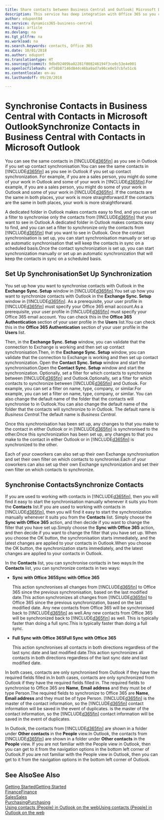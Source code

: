 ```yaml
---
title: Share contacts between Business Central and Outlook| Microsoft Docs
description: This service has deep integration with Office 365 so you can share contacts between Outlook and Business Central.
author: edupont04
ms.service: dynamics365-business-central
ms.topic: article
ms.devlang: na
ms.tgt_pltfrm: na
ms.workload: na
ms.search.keywords: contacts, Office 365
ms.date: 10/01/2018
ms.author: edupont
ms.translationtype: HT
ms.sourcegitcommit: 9dbd92409ba02281f008246194f3ce0c53e4e001
ms.openlocfilehash: ef58b87146d84dc46ba9ad7a96ce0e57cbfe51c6
ms.contentlocale: en-au
ms.lasthandoff: 09/28/2018

---
```

# <a name="synchronize-contacts-in-business-central-with-contacts-in-microsoft-outlook"></a><span data-ttu-id="17a4d-103">Synchronise Contacts in Business Central with Contacts in Microsoft Outlook</span><span class="sxs-lookup"><span data-stu-id="17a4d-103">Synchronize Contacts in Business Central with Contacts in Microsoft Outlook</span></span>
<span data-ttu-id="17a4d-104">You can see the same contacts in [!INCLUDE[d365fin](includes/d365fin_md.md)] as you see in Outlook if you set up contact synchronisation.</span><span class="sxs-lookup"><span data-stu-id="17a4d-104">You can see the same contacts in [!INCLUDE[d365fin](includes/d365fin_md.md)] as you see in Outlook if you set up contact synchronization.</span></span> <span data-ttu-id="17a4d-105">For example, if you are a sales person, you might do some of your work in Outlook and some of your work in [!INCLUDE[d365fin](includes/d365fin_md.md)].</span><span class="sxs-lookup"><span data-stu-id="17a4d-105">For example, if you are a sales person, you might do some of your work in Outlook and some of your work in [!INCLUDE[d365fin](includes/d365fin_md.md)].</span></span> <span data-ttu-id="17a4d-106">If the contacts are the same in both places, your work is more straightforward.</span><span class="sxs-lookup"><span data-stu-id="17a4d-106">If the contacts are the same in both places, your work is more straightforward.</span></span>  

<span data-ttu-id="17a4d-107">A dedicated folder in Outlook makes contacts easy to find, and you can set a filter to synchronise only the contacts from [!INCLUDE[d365fin](includes/d365fin_md.md)] that you want to see in Outlook.</span><span class="sxs-lookup"><span data-stu-id="17a4d-107">A dedicated folder in Outlook makes contacts easy to find, and you can set a filter to synchronize only the contacts from [!INCLUDE[d365fin](includes/d365fin_md.md)] that you want to see in Outlook.</span></span> <span data-ttu-id="17a4d-108">Once the contact synchronisation is set up, you can start synchronisation manually or set up an automatic synchronisation that will keep the contacts in sync on a scheduled basis.</span><span class="sxs-lookup"><span data-stu-id="17a4d-108">Once the contact synchronization is set up, you can start synchronization manually or set up an automatic synchronization that will keep the contacts in sync on a scheduled basis.</span></span>  

## <a name="set-up-synchronization"></a><span data-ttu-id="17a4d-109">Set Up Synchronisation</span><span class="sxs-lookup"><span data-stu-id="17a4d-109">Set Up Synchronization</span></span>
<span data-ttu-id="17a4d-110">You set up how you want to synchronise contacts with Outlook in the **Exchange Sync. Setup** window in [!INCLUDE[d365fin](includes/d365fin_md.md)].</span><span class="sxs-lookup"><span data-stu-id="17a4d-110">You set up how you want to synchronize contacts with Outlook in the **Exchange Sync. Setup** window in [!INCLUDE[d365fin](includes/d365fin_md.md)].</span></span> <span data-ttu-id="17a4d-111">As a prerequisite, your user profile in [!INCLUDE[d365fin](includes/d365fin_md.md)] must specify your Office 365 email account.</span><span class="sxs-lookup"><span data-stu-id="17a4d-111">As a prerequisite, your user profile in [!INCLUDE[d365fin](includes/d365fin_md.md)] must specify your Office 365 email account.</span></span> <span data-ttu-id="17a4d-112">You can check this in the **Office 365 Authentication** section of your user profile in the **Users** list.</span><span class="sxs-lookup"><span data-stu-id="17a4d-112">You can check this in the **Office 365 Authentication** section of your user profile in the **Users** list.</span></span>  

<span data-ttu-id="17a4d-113">Then, in the **Exchange Sync. Setup** window, you can validate that the connection to Exchange is working and then set up contact synchronisation.</span><span class="sxs-lookup"><span data-stu-id="17a4d-113">Then, in the **Exchange Sync. Setup** window, you can validate that the connection to Exchange is working and then set up contact synchronization.</span></span> <span data-ttu-id="17a4d-114">Open the **Contact Sync. Setup** window and start the synchronisation.</span><span class="sxs-lookup"><span data-stu-id="17a4d-114">Open the **Contact Sync. Setup** window and start the synchronization.</span></span> <span data-ttu-id="17a4d-115">Optionally, set a filter for which contacts to synchronise between [!INCLUDE[d365fin](includes/d365fin_md.md)] and Outlook.</span><span class="sxs-lookup"><span data-stu-id="17a4d-115">Optionally, set a filter for which contacts to synchronize between [!INCLUDE[d365fin](includes/d365fin_md.md)] and Outlook.</span></span> <span data-ttu-id="17a4d-116">For example, you can set a filter on name, type, company, or similar.</span><span class="sxs-lookup"><span data-stu-id="17a4d-116">For example, you can set a filter on name, type, company, or similar.</span></span> <span data-ttu-id="17a4d-117">You can also change the default name of the folder that the contacts will synchronise to in Outlook.</span><span class="sxs-lookup"><span data-stu-id="17a4d-117">You can also change the default name of the folder that the contacts will synchronize to in Outlook.</span></span> <span data-ttu-id="17a4d-118">The default name is *Business Central*.</span><span class="sxs-lookup"><span data-stu-id="17a4d-118">The default name is *Business Central*.</span></span>  

<span data-ttu-id="17a4d-119">Once this synchronisation has been set up, any changes to that you make to the contact in either Outlook or in [!INCLUDE[d365fin](includes/d365fin_md.md)] is synchronised to the other.</span><span class="sxs-lookup"><span data-stu-id="17a4d-119">Once this synchronization has been set up, any changes to that you make to the contact in either Outlook or in [!INCLUDE[d365fin](includes/d365fin_md.md)] is synchronized to the other.</span></span>  

<span data-ttu-id="17a4d-120">Each of your coworkers can also set up their own Exchange synchronisation and set their own filter on which contacts to synchronise.</span><span class="sxs-lookup"><span data-stu-id="17a4d-120">Each of your coworkers can also set up their own Exchange synchronization and set their own filter on which contacts to synchronize.</span></span>  

## <a name="synchronize-contacts"></a><span data-ttu-id="17a4d-121">Synchronise Contacts</span><span class="sxs-lookup"><span data-stu-id="17a4d-121">Synchronize Contacts</span></span>
<span data-ttu-id="17a4d-122">If you are used to working with contacts in [!INCLUDE[d365fin](includes/d365fin_md.md)], then you will find it easy to start the synchronisation manually whenever it suits you from the **Contacts** list.</span><span class="sxs-lookup"><span data-stu-id="17a4d-122">If you are used to working with contacts in [!INCLUDE[d365fin](includes/d365fin_md.md)], then you will find it easy to start the synchronization manually whenever it suits you from the **Contacts** list.</span></span> <span data-ttu-id="17a4d-123">Simply choose the **Sync with Office 365** action, and then decide if you want to change the filter that you have set up.</span><span class="sxs-lookup"><span data-stu-id="17a4d-123">Simply choose the **Sync with Office 365** action, and then decide if you want to change the filter that you have set up.</span></span> <span data-ttu-id="17a4d-124">When you choose the OK button, the synchronisation starts immediately, and the latest changes are applied to your contacts in Outlook.</span><span class="sxs-lookup"><span data-stu-id="17a4d-124">When you choose the OK button, the synchronization starts immediately, and the latest changes are applied to your contacts in Outlook.</span></span>  

<span data-ttu-id="17a4d-125">In the **Contacts** list, you can synchronise contacts in two ways:</span><span class="sxs-lookup"><span data-stu-id="17a4d-125">In the **Contacts** list, you can synchronize contacts in two ways:</span></span>

* <span data-ttu-id="17a4d-126">**Sync with Office 365**</span><span class="sxs-lookup"><span data-stu-id="17a4d-126">**Sync with Office 365**</span></span>

  <span data-ttu-id="17a4d-127">This action synchronises all changes from [!INCLUDE[d365fin](includes/d365fin_md.md)] to Office 365 since the previous synchronisation, based on the last modified date.</span><span class="sxs-lookup"><span data-stu-id="17a4d-127">This action synchronizes all changes from [!INCLUDE[d365fin](includes/d365fin_md.md)] to Office 365 since the previous synchronization, based on the last modified date.</span></span> <span data-ttu-id="17a4d-128">Any new contacts from Office 365 will be synchronised back to [!INCLUDE[d365fin](includes/d365fin_md.md)] as well.</span><span class="sxs-lookup"><span data-stu-id="17a4d-128">Any new contacts from Office 365 will be synchronized back to [!INCLUDE[d365fin](includes/d365fin_md.md)] as well.</span></span> <span data-ttu-id="17a4d-129">This is typically faster than doing a full sync.</span><span class="sxs-lookup"><span data-stu-id="17a4d-129">This is typically faster than doing a full sync.</span></span>  

* <span data-ttu-id="17a4d-130">**Full Sync with Office 365**</span><span class="sxs-lookup"><span data-stu-id="17a4d-130">**Full Sync with Office 365**</span></span>

  <span data-ttu-id="17a4d-131">This action synchronises all contacts in both directions regardless of the last sync date and last modified date.</span><span class="sxs-lookup"><span data-stu-id="17a4d-131">This action synchronizes all contacts in both directions regardless of the last sync date and last modified date.</span></span>  

<span data-ttu-id="17a4d-132">In both cases, contacts are only synchronised from Outlook if they have the required fields filled in.</span><span class="sxs-lookup"><span data-stu-id="17a4d-132">In both cases, contacts are only synchronized from Outlook if they have the required fields filled in.</span></span> <span data-ttu-id="17a4d-133">The required fields to synchronise to Office 365 are **Name**, **Email address** and they must be of type Person.</span><span class="sxs-lookup"><span data-stu-id="17a4d-133">The required fields to synchronize to Office 365 are **Name**, **Email address** and they must be of type Person.</span></span> [!INCLUDE[d365fin](includes/d365fin_md.md)] <span data-ttu-id="17a4d-134">is the master of the contact information, so the [!INCLUDE[d365fin](includes/d365fin_md.md)] contact information will be saved in the event of duplicates.</span><span class="sxs-lookup"><span data-stu-id="17a4d-134"> is the master of the contact information, so the [!INCLUDE[d365fin](includes/d365fin_md.md)] contact information will be saved in the event of duplicates.</span></span>  

<span data-ttu-id="17a4d-135">In Outlook, the contacts from [!INCLUDE[d365fin](includes/d365fin_md.md)] are shown in a folder under **Other contacts** in the **People**  view.</span><span class="sxs-lookup"><span data-stu-id="17a4d-135">In Outlook, the contacts from [!INCLUDE[d365fin](includes/d365fin_md.md)] are shown in a folder under **Other contacts** in the **People**  view.</span></span> <span data-ttu-id="17a4d-136">If you are not familiar with the People view in Outlook, then you can get to it from the navigation options in the bottom left corner of Outlook.</span><span class="sxs-lookup"><span data-stu-id="17a4d-136">If you are not familiar with the People view in Outlook, then you can get to it from the navigation options in the bottom left corner of Outlook.</span></span>  

## <a name="see-also"></a><span data-ttu-id="17a4d-137">See Also</span><span class="sxs-lookup"><span data-stu-id="17a4d-137">See Also</span></span>
[<span data-ttu-id="17a4d-138">Getting Started</span><span class="sxs-lookup"><span data-stu-id="17a4d-138">Getting Started</span></span>](product-get-started.md)  
[<span data-ttu-id="17a4d-139">Finance</span><span class="sxs-lookup"><span data-stu-id="17a4d-139">Finance</span></span>](finance.md)  
[<span data-ttu-id="17a4d-140">Sales</span><span class="sxs-lookup"><span data-stu-id="17a4d-140">Sales</span></span>](sales-manage-sales.md)  
[<span data-ttu-id="17a4d-141">Purchasing</span><span class="sxs-lookup"><span data-stu-id="17a4d-141">Purchasing</span></span>](purchasing-manage-purchasing.md)  
[<span data-ttu-id="17a4d-142">Using contacts (People) in Outlook on the web</span><span class="sxs-lookup"><span data-stu-id="17a4d-142">Using contacts (People) in Outlook on the web</span></span>](https://support.office.com/en-us/article/Using-contacts-People-in-Outlook-on-the-web-1e3438c7-26b2-420c-87de-3cea9d31b5cb?appver=OWB150)  

